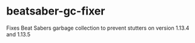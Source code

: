 # beatsaber-gc-fixer
Fixes Beat Sabers garbage collection to prevent stutters on version 1.13.4 and 1.13.5
